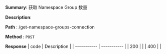 **Summary**: 获取 Namespace Group 数量

**Description**:

**Path** : /get-namespace-groups-connection

**Method** : `POST`

**Response**
| code      | Description |
| ----------- | ----------- |
|  200   |       |
|  400   |       |

